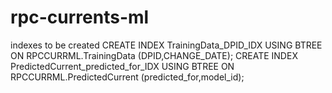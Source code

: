 # rpc-currents-ml

indexes to be created
CREATE INDEX TrainingData_DPID_IDX USING BTREE ON RPCCURRML.TrainingData (DPID,CHANGE_DATE); 
CREATE INDEX PredictedCurrent_predicted_for_IDX USING BTREE ON RPCCURRML.PredictedCurrent (predicted_for,model_id);
